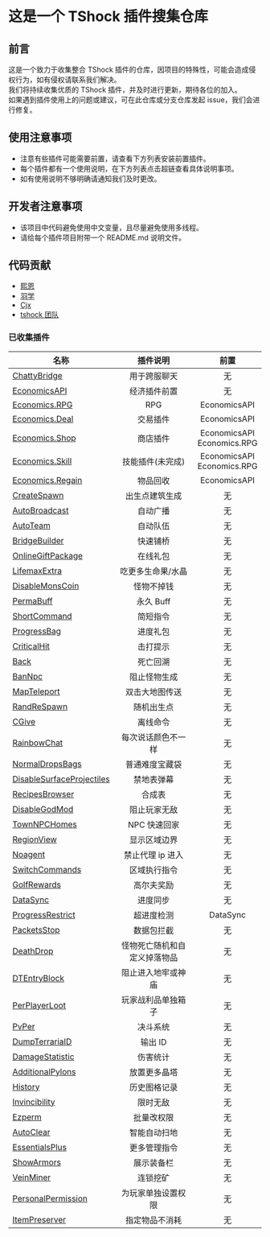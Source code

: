 # 这是一个 TShock 插件搜集仓库

## 前言

这是一个致力于收集整合 TShock 插件的仓库，因项目的特殊性，可能会造成侵权行为，如有侵权请联系我们解决。  
我们将持续收集优质的 TShock 插件，并及时进行更新，期待各位的加入。  
如果遇到插件使用上的问题或建议，可在此仓库或分支仓库发起 issue，我们会进行修复。

## 使用注意事项

- 注意有些插件可能需要前置，请查看下方列表安装前置插件。
- 每个插件都有一个使用说明，在下方列表点击超链查看具体说明事项。
- 如有使用说明不够明确请通知我们及时更改。

## 开发者注意事项

- 该项目中代码避免使用中文变量，且尽量避免使用多线程。
- 请给每个插件项目附带一个 README.md 说明文件。

## 代码贡献

- [熙恩](https://github.com/THEXN)
- [羽学](https://github.com/1242509682)
- [Cjx](https://github.com/FHTXcjx8848)
- [tshock 团队](https://github.com/Pryaxis/TShock)

### 已收集插件

| 名称                                                             |           插件说明           |             前置              |
| ---------------------------------------------------------------- | :--------------------------: | :---------------------------: |
| [ChattyBridge](ChattyBridge/README.md)                           |         用于跨服聊天         |              无               |
| [EconomicsAPI](EconomicsAPI/README.md)                           |         经济插件前置         |              无               |
| [Economics.RPG](Economics.RPG/README.md)                         |             RPG              |         EconomicsAPI          |
| [Economics.Deal](Economics.RPG/README.md)                        |           交易插件           |         EconomicsAPI          |
| [Economics.Shop](Economics.Shop/README.md)                       |           商店插件           | EconomicsAPI<br>Economics.RPG |
| [Economics.Skill](Economics.Skill/README.md)                     |       技能插件(未完成)       | EconomicsAPI<br>Economics.RPG |
| [Economics.Regain](Economics.Regain/README.md)                   |           物品回收           |         EconomicsAPI          |
| [CreateSpawn](CreateSpawn/README.md)                             |        出生点建筑生成        |              无               |
| [AutoBroadcast](AutoBroadcast/README.md)                         |           自动广播           |              无               |
| [AutoTeam](AutoTeam/README.md)                                   |           自动队伍           |              无               |
| [BridgeBuilder](BridgeBuilder/README.md)                         |           快速铺桥           |              无               |
| [OnlineGiftPackage](OnlineGiftPackage/README.md)                 |           在线礼包           |              无               |
| [LifemaxExtra](LifemaxExtra/README.md)                           |      吃更多生命果/水晶       |              无               |
| [DisableMonsCoin](DisableMonsCoin/README.md)                     |          怪物不掉钱          |              无               |
| [PermaBuff](PermaBuff/README.md)                                 |          永久 Buff           |              无               |
| [ShortCommand](ShortCommand/README.md)                           |           简短指令           |              无               |
| [ProgressBag](ProgressBag/README.md)                             |           进度礼包           |              无               |
| [CriticalHit](CriticalHit/README.md)                             |           击打提示           |              无               |
| [Back](Back/RETUEN)                                              |           死亡回溯           |              无               |
| [BanNpc](BanNpc/README.md)                                       |         阻止怪物生成         |              无               |
| [MapTeleport](MapTp/README.md)                                   |        双击大地图传送        |              无               |
| [RandReSpawn](RandRespawn/README.md)                             |          随机出生点          |              无               |
| [CGive](CGive/README.md)                                         |           离线命令           |              无               |
| [RainbowChat](RainbowChat/README.md)                             |      每次说话颜色不一样      |              无               |
| [NormalDropsBags](NormalDropsBags/README.md)                     |        普通难度宝藏袋        |              无               |
| [DisableSurfaceProjectiles](DisableSurfaceProjectiles/README.md) |          禁地表弹幕          |              无               |
| [RecipesBrowser](RecipesBrowser/README.md)                       |            合成表            |              无               |
| [DisableGodMod](DisableGodMod/README.md)                         |         阻止玩家无敌         |              无               |
| [TownNPCHomes](TownNPCHomes/README.md)                           |         NPC 快速回家         |              无               |
| [RegionView](RegionView/README.md)                               |         显示区域边界         |              无               |
| [Noagent](Noagent/README.md)                                     |       禁止代理 ip 进入       |              无               |
| [SwitchCommands](SwitchCommands/README.md)                       |         区域执行指令         |              无               |
| [GolfRewards](GolfRewards/README.md)                             |          高尔夫奖励          |              无               |
| [DataSync](DataSync/README.md)                                   |           进度同步           |              无               |
| [ProgressRestrict](ProgressRestrict/README.md)                   |          超进度检测          |           DataSync            |
| [PacketsStop](PacketsStop/README.md)                             |          数据包拦截          |              无               |
| [DeathDrop](DeathDrop/README.md)                                 | 怪物死亡随机和自定义掉落物品 |              无               |
| [DTEntryBlock](DTEntryBlock/README.md)                           |      阻止进入地牢或神庙      |              无               |
| [PerPlayerLoot](PerPlayerLoot/README.md)                         |      玩家战利品单独箱子      |              无               |
| [PvPer](PvPer/README.md)                                         |           决斗系统           |              无               |
| [DumpTerrariaID](DumpTerrariaID/README.md)                       |           输出 ID            |              无               |
| [DamageStatistic](DamageStatistic/README.md)                     |           伤害统计           |              无               |
| [AdditionalPylons](AdditionalPylons/README.md)                   |         放置更多晶塔         |              无               |
| [History](History/README.md)                                     |         历史图格记录         |              无               |
| [Invincibility](Invincibility/README.md)                         |           限时无敌           |              无               |
| [Ezperm](Ezperm/README.md)                                       |          批量改权限          |              无               |
| [AutoClear](Autoclear/README.md)                                 |         智能自动扫地         |              无               |
| [EssentialsPlus](EssentialsPlus/README.md)                       |         更多管理指令         |              无               |
| [ShowArmors](ShowArmors/README.md)                               |          展示装备栏          |              无               |
| [VeinMiner](VeinMiner/README.md)                                 |           连锁挖矿           |              无               |
| [PersonalPermission](PersonalPermission/README.md)               |      为玩家单独设置权限      |              无               |
| [ItemPreserver](ItemPreserver/README.md)                         |        指定物品不消耗        |              无               |
